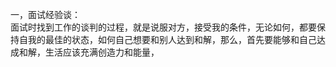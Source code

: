 一，面试经验谈：     
面试时找到工作的谈判的过程，就是说服对方，接受我的条件，无论如何，都要保持自我的最佳的状态，如何自己想要和别人达到和解，那么，首先要能够和自己达成和解，生活应该充满创造力和能量，
